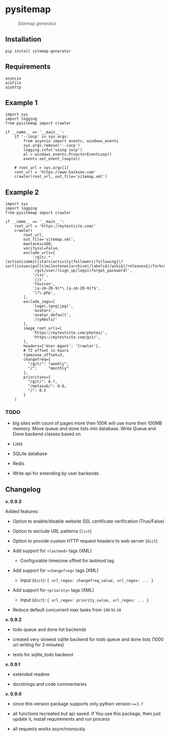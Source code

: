 # pysitemap

> Sitemap generator

## Installation

```
pip install sitemap-generator
```

## Requirements

```
asyncio
aiofile
aiohttp
```

## Example 1

```
import sys
import logging
from pysitemap import crawler

if __name__ == '__main__':
    if '--iocp' in sys.argv:
        from asyncio import events, windows_events
        sys.argv.remove('--iocp')
        logging.info('using iocp')
        el = windows_events.ProactorEventLoop()
        events.set_event_loop(el)

    # root_url = sys.argv[1]
    root_url = 'https://www.haikson.com'
    crawler(root_url, out_file='sitemap.xml')
```

## Example 2

```
import sys
import logging
from pysitemap import crawler

if __name__ == '__main__':
    root_url = 'https://mytestsite.com/'
    crawler(
        root_url,
        out_file='sitemap.xml',
        maxtasks=100,
        verifyssl=False,
        exclude_urls=[
            '/git/.*(action|commit|stars|activity|followers|following|\?sort|issues|pulls|milestones|archive|/labels$|/wiki$|/releases$|/forks$|/watchers$)',
            '/git/user/(sign_up|login|forgot_password)',
            '/css',
            '/js',
            'favicon',
            '[a-zA-Z0-9]*\.[a-zA-Z0-9]*$',
            '\?\.php',
        ],
        exclude_imgs=[
            'logo\.(png|jpg)',
            'avatars',
            'avatar_default',
            '/symbols/'
        ],
        image_root_urls=[
            'https://mytestsite.com/photos/',
            'https://mytestsite.com/git/',
        ],
        headers={'User-Agent': 'Crawler'},
        # TZ offset in hours
        timezone_offset=3,
        changefreq={
          "/git/": "weekly",
          "/":     "monthly"
        },
        priorities={
          "/git/": 0.7,
          "/metasub/": 0.6,
          "/": 0.5
        }
    )
```

### TODO

-  big sites with count of pages more then 100K will use more then 100MB
   memory. Move queue and done lists into database. Write Queue and Done
   backend classes based on
-  Lists

-  SQLite database

-  Redis

-  Write api for extending by user backends

## Changelog

**v. 0.9.3**

Added features:

- Option to enable/disable website SSL certificate verification (True/False)

- Option to exclude URL patterns (`list`)

- Option to provide custom HTTP request headers to web server (`dict`)

- Add support for `<lastmod>` tags (XML)

    - Configurable timezone offset for lastmod tag

- Add support for `<changefreq>` tags (XML)

    - Input (`dict`): `{ url_regex: changefreq_value, url_regex: ... }`

- Add support for `<priority>` tags (XML)

    - Input (`dict`): `{ url_regex: priority_value, url_regex: ... }`

- Reduce default concurrent max tasks from `100` to `10`

**v. 0.9.2**

-  todo queue and done list backends

-  created very slowest sqlite backend for todo queue and done lists (1000 url writing for 3 minutes)

-  tests for sqlite_todo backend

**v. 0.9.1**

-  extended readme

-  docstrings and code commentaries

**v. 0.9.0**

-  since this version package supports only python version `>=3.7`

-  all functions recreated but api saved. If You use this package, then
   just update it, install requirements and run process

-  all requests works asynchronously

